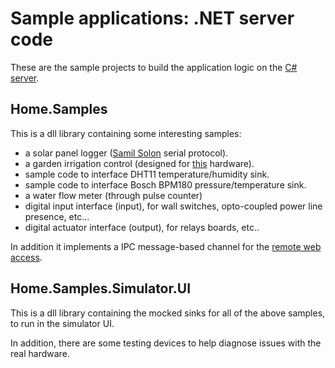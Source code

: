 # Sample applications: .NET server code

These are the sample projects to build the application logic on the [C# server](../../src/server/README.md).

## Home.Samples

This is a dll library containing some interesting samples:
- a solar panel logger ([Samil Solon](http://www.samilpower.com/) serial protocol).
- a garden irrigation control (designed for [this](../garden/README.md) hardware).
- sample code to interface DHT11 temperature/humidity sink.
- sample code to interface Bosch BPM180 pressure/temperature sink.
- a water flow meter (through pulse counter)
- digital input interface (input), for wall switches, opto-coupled power line presence, etc... 
- digital actuator interface (output), for relays boards, etc..

In addition it implements a IPC message-based channel for the [remote web access](../web/README.md). 

## Home.Samples.Simulator.UI

This is a dll library containing the mocked sinks for all of the above samples, to run in the simulator UI.

In addition, there are some testing devices to help diagnose issues with the real hardware.
